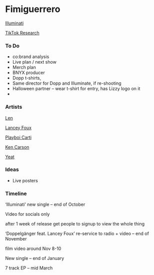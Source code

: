 # Fimiguerrero

[Illuminati](Fimiguerrero%2028e9fe5911924dd68d8ed509394ee7f7/Illuminati%200cb186a4260f4c72950f42c3ef8ec042.md)

[TikTok Research](Fimiguerrero%2028e9fe5911924dd68d8ed509394ee7f7/TikTok%20Research%20a164589843c14c3badd680772056b164.md)

### To Do

- co:brand analysis
- Live plan / next show
- Merch plan
- BNYX producer
- Dopp t-shirts,
- Same director for Dopp and Illuminate, if re-shooting
- Halloween partner  – wear t-shirt for entry, has Lizzy logo on it
- 

### Artists

[Len](https://open.spotify.com/artist/2siXaXrok89Fp1PZI7sn0s?si=rpPmyIGUQ0OpAAmxjIXEyw)

[Lancey Foux](https://open.spotify.com/artist/2LakckgvXEtJlKOYP6BO11?si=qpcGXMomSQOshZABfMNLFQ)

[Playboi Carti](https://open.spotify.com/artist/699OTQXzgjhIYAHMy9RyPD?si=RpNUKhSeRz6j3nUWSO9lAg)

[Ken Carson](https://open.spotify.com/artist/3gBZUcNeVumkeeJ19CY2sX?si=nCpYPpQuSiSsk5nVA4Ac-g)

[Yeat](https://open.spotify.com/artist/3qiHUAX7zY4Qnjx8TNUzVx?si=PEs0T50zTGuDbFb5xIARkg)

### Ideas

- Live posters

### Timeline

‘Illuminati’ new single –  end of October

Video for socials only

after 1 week of release get people to signup to view the whole thing

‘Doppelgänger feat. Lancey Foux’ re-service to radio + video – end of November

film video around Nov 8-10

New single – end of January

7 track EP – mid March